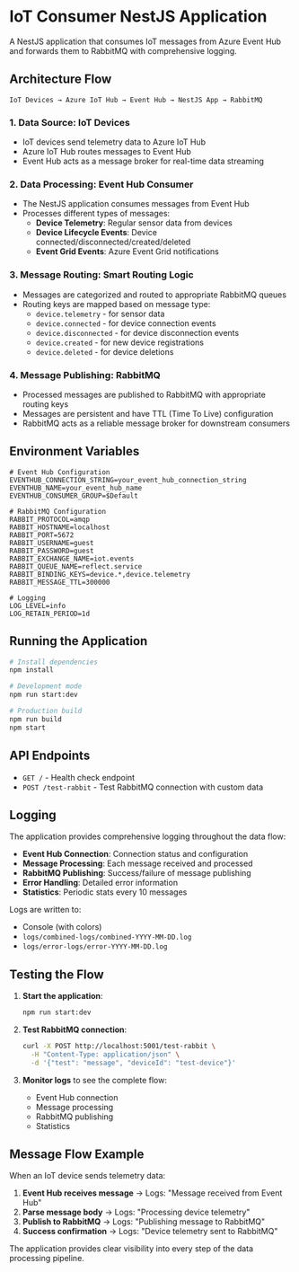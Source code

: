 # IoT Consumer NestJS Application

A NestJS application that consumes IoT messages from Azure Event Hub and forwards them to RabbitMQ with comprehensive logging.

## Architecture Flow

```
IoT Devices → Azure IoT Hub → Event Hub → NestJS App → RabbitMQ
```

### 1. **Data Source**: IoT Devices
- IoT devices send telemetry data to Azure IoT Hub
- Azure IoT Hub routes messages to Event Hub
- Event Hub acts as a message broker for real-time data streaming

### 2. **Data Processing**: Event Hub Consumer
- The NestJS application consumes messages from Event Hub
- Processes different types of messages:
  - **Device Telemetry**: Regular sensor data from devices
  - **Device Lifecycle Events**: Device connected/disconnected/created/deleted
  - **Event Grid Events**: Azure Event Grid notifications

### 3. **Message Routing**: Smart Routing Logic
- Messages are categorized and routed to appropriate RabbitMQ queues
- Routing keys are mapped based on message type:
  - `device.telemetry` - for sensor data
  - `device.connected` - for device connection events
  - `device.disconnected` - for device disconnection events
  - `device.created` - for new device registrations
  - `device.deleted` - for device deletions

### 4. **Message Publishing**: RabbitMQ
- Processed messages are published to RabbitMQ with appropriate routing keys
- Messages are persistent and have TTL (Time To Live) configuration
- RabbitMQ acts as a reliable message broker for downstream consumers

## Environment Variables

```env
# Event Hub Configuration
EVENTHUB_CONNECTION_STRING=your_event_hub_connection_string
EVENTHUB_NAME=your_event_hub_name
EVENTHUB_CONSUMER_GROUP=$Default

# RabbitMQ Configuration
RABBIT_PROTOCOL=amqp
RABBIT_HOSTNAME=localhost
RABBIT_PORT=5672
RABBIT_USERNAME=guest
RABBIT_PASSWORD=guest
RABBIT_EXCHANGE_NAME=iot.events
RABBIT_QUEUE_NAME=reflect.service
RABBIT_BINDING_KEYS=device.*,device.telemetry
RABBIT_MESSAGE_TTL=300000

# Logging
LOG_LEVEL=info
LOG_RETAIN_PERIOD=1d
```

## Running the Application

```bash
# Install dependencies
npm install

# Development mode
npm run start:dev

# Production build
npm run build
npm start
```

## API Endpoints

- `GET /` - Health check endpoint
- `POST /test-rabbit` - Test RabbitMQ connection with custom data

## Logging

The application provides comprehensive logging throughout the data flow:

- **Event Hub Connection**: Connection status and configuration
- **Message Processing**: Each message received and processed
- **RabbitMQ Publishing**: Success/failure of message publishing
- **Error Handling**: Detailed error information
- **Statistics**: Periodic stats every 10 messages

Logs are written to:
- Console (with colors)
- `logs/combined-logs/combined-YYYY-MM-DD.log`
- `logs/error-logs/error-YYYY-MM-DD.log`

## Testing the Flow

1. **Start the application**:
   ```bash
   npm run start:dev
   ```

2. **Test RabbitMQ connection**:
   ```bash
   curl -X POST http://localhost:5001/test-rabbit \
     -H "Content-Type: application/json" \
     -d '{"test": "message", "deviceId": "test-device"}'
   ```

3. **Monitor logs** to see the complete flow:
   - Event Hub connection
   - Message processing
   - RabbitMQ publishing
   - Statistics

## Message Flow Example

When an IoT device sends telemetry data:

1. **Event Hub receives message** → Logs: "Message received from Event Hub"
2. **Parse message body** → Logs: "Processing device telemetry"
3. **Publish to RabbitMQ** → Logs: "Publishing message to RabbitMQ"
4. **Success confirmation** → Logs: "Device telemetry sent to RabbitMQ"

The application provides clear visibility into every step of the data processing pipeline.